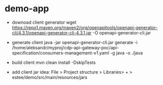 # demo-app

* downoad client generator
wget https://repo1.maven.org/maven2/org/openapitools/openapi-generator-cli/4.3.1/openapi-generator-cli-4.3.1.jar    -O openapi-generator-cli.jar


* generate client
java -jar openapi-generator-cli.jar generate -i /home/aleksandr/myproj/cdp-api-gateway-poc/api-specification/consumers-management-v1.yaml -g java -o ./java

* build client 
mvn clean install -DskipTests 


* add client jar
idea:
File > Project structure > Libraries> + > estee/demo/src/main/resources/jars
